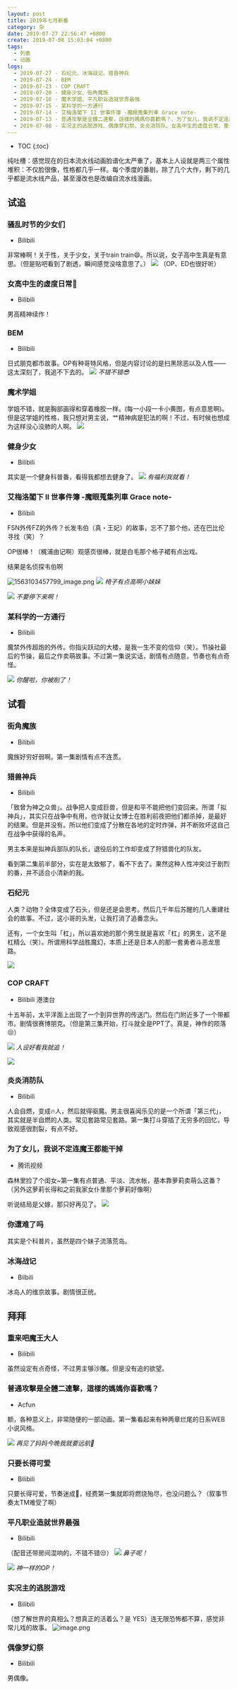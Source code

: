 ```yaml
---
layout: post
title: 2019年七月新番
category: 杂
date: 2019-07-27 22:56:47 +0800
create: 2019-07-08 15:03:04 +0800
tags: 
  - 列表
  - 动画
logs:
  - 2019-07-27 - 石纪元、冰海战记、猎兽神兵
  - 2019-07-24 - BEM
  - 2019-07-23 - COP CRAFT
  - 2019-07-20 - 健身少女、街角魔族
  - 2019-07-16 - 魔术学姐、平凡职业造就世界最强
  - 2019-07-15 - 某科学的一方通行
  - 2019-07-14 - 艾梅洛閣下 II 世事件簿 -魔眼蒐集列車 Grace note-
  - 2019-07-13 - 普通攻擊是全體二連擊，這樣的媽媽你喜歡嗎？、为了女儿，我说不定连魔王都能干掉、你遭难了吗
  - 2019-07-08 - 实况主的逃脱游戏、偶像梦幻祭、炎炎消防队、女高中生的虚度日常、重来吧魔王大人、骚乱时节的少女们、只要长得可爱
---
```


- TOC
{:toc}

纯吐槽：感觉现在的日本流水线动画脸谱化太严重了，基本上人设就是两三个属性堆积：不仅脸很像，性格都几乎一样。每个季度的番剧，除了几个大作，剩下的几乎都是流水线产品，甚至漫改也是改编自流水线漫画。

## 试追
### 骚乱时节的少女们
- Bilibili

非常棒啊！关于性，关于少女，关于train train😄。所以说，女子高中生真是有意思。（但是贴吧看到了剧透，瞬间感觉没啥意思了。）
![](https://i.loli.net/2019/07/08/5d230c49f0b2992124.jpg)
（OP、ED也很好听）

### 女高中生的虚度日常🏫
- Bilibili

男高精神续作！

### BEM
- Bilibili

日式朋克都市故事。OP有种哥特风格，但是内容讨论的是扫黑除恶以及人性——这太深刻了，我追不下去的。
![](https://i.loli.net/2019/07/24/5d38761c4e96813471.jpg)
*不错不错😎*


### 魔术学姐
学姐不错，就是胸部画得和穿着橡胶一样。(每一小段一卡小黄图，有点意思啊)。但是这学姐的性格，我只想对男主说，艹精神病是犯法的啊！不过，有时候也想成为这样没心没肺的人啊。
![](https://i.loli.net/2019/07/16/5d2df209e229d44917.jpg)

### 健身少女
- Bilibili

其实是一个健身科普番，看得我都想去健身了。
![](https://i.loli.net/2019/07/20/5d32ee88660f019020.jpg)
*有福利我就看！*

### 艾梅洛閣下 II 世事件簿 -魔眼蒐集列車 Grace note-
- Bilibili

FSN外传FZ的外传？长发韦伯（真・王妃）的故事，忘不了那个他，还在巴比伦寻找（笑）？

OP很棒！（梶浦由记啊）观感页很棒，就是白毛那个格子裙有点出戏。

结果是名侦探韦伯啊

![1563103457799_image.png](https://i.loli.net/2019/07/14/5d2b10e8b957b89924.png) 
![](https://i.loli.net/2019/07/15/5d2c98eb694ea65379.jpg)
*椅子有点高啊小妹妹*

![](https://i.loli.net/2019/07/15/5d2c9e7646e2330890.jpg)
*不要停下来啊！*

### 某科学的一方通行
- Bilibili

魔禁外传超炮的外传。你指尖跃动的大楼，是我一生不变的信仰（笑）。节操社最后的节操，最后之作卖萌故事。不过第一集说实话，剧情有点随意，节奏也有点奇怪。

![](https://i.loli.net/2019/07/15/5d2c93a780b5854417.jpg)
*你醒啦，你被削了！*

## 试看

### 街角魔族
- Bilibili

魔族好穷好弱啊。第一集剧情有点不连贯。

### 猎兽神兵
- Bilibili

「致曾为神之众兽」。战争把人变成巨兽，但是和平不能把他们变回来。所谓「拟神兵」，其实只在战争中有用，也许就让女博士在胜利前夜把他们都杀掉，是最好的结果。但是并没有。所以他们变成了分散在各地的定时炸弹，并不断败坏这自己在战争中获得的名声。

男主本来是拟神兵部队的队长，退役后的工作却变成了狩猎兽化的队友。

看到第二集前半部分，实在是太致郁了，看不下去了。果然这种人性冲突过于剧烈的番，并不适合小清新的我。

### 石纪元
人类？动物？全体变成了石头，但是还是会思考。然后几千年后苏醒的几人重建社会的故事。不过，这小哥的头发，让我打消了追番念头。

还有，一个女生叫「杠」，所以喜欢她的那个男生就是喜欢「杠」的男生，这不是杠精么（笑）。所谓用科学战胜魔幻，本质上还是日本人的那一套勇者斗恶龙思路。

![](https://i.loli.net/2019/07/27/5d3c40c52a17312316.jpg)
### COP CRAFT
- Bilibili 港澳台

十五年前，太平洋面上出现了一个到异世界的传送门。然后在门附近多了一个带都市。剧情很赛博朋克。（但是第三集开始，打斗就全是PPT了。真是，神作的陨落😒）

![](https://i.loli.net/2019/07/23/5d35e46803d9869539.jpg)
*人设好看我就追！*

![](https://i.loli.net/2019/07/23/5d35e682d1e0d98976.jpg)


### 炎炎消防队
- Bilibili

人会自燃，变成🔥人，然后就得驱魔。男主很喜闻乐见的是一个所谓「第三代」，其实就是半自燃的人类。常见套路常见套路。第一集打斗穿插了无穷多的回忆，导致观感很割裂，有点不好。

### 为了女儿，我说不定连魔王都能干掉
- 腾讯视频

森林里捡了个闺女~第一集有点普通、平淡、流水帐，基本靠萝莉卖萌么这番？（另外这萝莉长得和之前我家女仆里那个萝莉好像啊）

听说结局是父嫁，那只好再见了。
![](https://i.loli.net/2019/07/14/5d2a04e37201a80040.jpg)

### 你遭难了吗
其实是个科普片，虽然是四个妹子流落荒岛。

### 冰海战记
- Bilbili

冰岛人的维京故事。剧情很正统。

## 拜拜

### 重来吧魔王大人
- Bilibili

虽然设定有点奇怪，不过男主够沙雕。但是没有追的欲望。

### 普通攻擊是全體二連擊，這樣的媽媽你喜歡嗎？
- Acfun

额，各种意义上，非常随便的一部动画。第一集看起来有种两章烂尾的日系WEB小说风格。

![](https://i.loli.net/2019/07/13/5d29ef3b68d7581794.jpg)
*再见了妈妈今晚我就要远航🎵*

### 只要长得可爱
- Bilibili

只要长得可爱，节奏迷成🐴，经费第一集就即将燃烧殆尽，也没问题么？（叙事节奏太TM难受了啊）

### 平凡职业造就世界最强
- Bilibili

（配音还带房间混响的，不错不错😒）
![](https://i.loli.net/2019/07/17/5d2dfcdeae40e44861.jpg)
*鼻子呢！*

![](https://i.loli.net/2019/07/17/5d2dfb2fa857053385.jpg)
*神一样的OP！*

### 实况主的逃脱游戏
- Bilibili

（想了解世界的真相么？想真正的活着么？是    YES）连无限恐怖都不算，感觉非常儿戏的故事。
![image.png](https://i.loli.net/2019/07/08/5d22ec2870a1e21732.jpg) 

### 偶像梦幻祭
- Bilibili

男偶像。